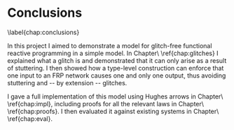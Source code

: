 Conclusions
===========

\label{chap:conclusions}

In this project I aimed to demonstrate a model for glitch-free functional
reactive programming in a simple model. In Chapter\ \ref{chap:glitches} I
explained what a glitch is and demonstrated that it can only arise as a result
of stuttering. I then showed how a type-level construction can enforce that one
input to an FRP network causes one and only one output, thus avoiding stuttering
and -- by extension -- glitches.

I gave a full implementation of this model using Hughes arrows in Chapter\ 
\ref{chap:impl}, including proofs for all the relevant laws in Chapter\ 
\ref{chap:proofs}. I then evaluated it against existing systems in Chapter\ 
\ref{chap:eval}.

